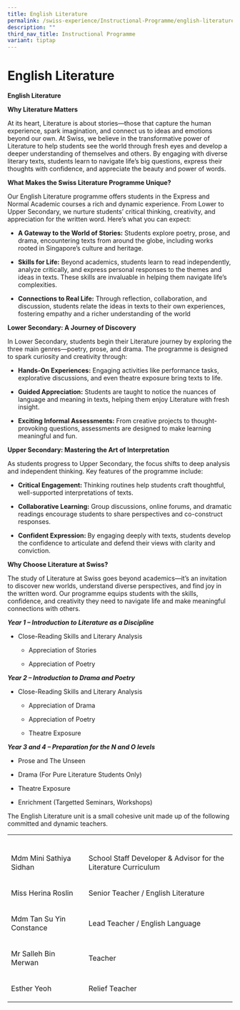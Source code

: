 ```yaml
---
title: English Literature
permalink: /swiss-experience/Instructional-Programme/english-literature/
description: ""
third_nav_title: Instructional Programme
variant: tiptap
---
```

<h1>English Literature</h1>
<p><strong>English Literature</strong>
</p>
<p><strong>Why Literature Matters</strong>
</p>
<p>At its heart, Literature is about stories—those that capture the human
experience, spark imagination, and connect us to ideas and emotions beyond
our own. At Swiss, we believe in the transformative power of Literature
to help students see the world through fresh eyes and develop a deeper
understanding of themselves and others. By engaging with diverse literary
texts, students learn to navigate life’s big questions, express their thoughts
with confidence, and appreciate the beauty and power of words.</p>
<p><strong>What Makes the Swiss Literature Programme Unique?</strong>
</p>
<p>Our English Literature programme offers students in the Express and Normal
Academic courses a rich and dynamic experience. From Lower to Upper Secondary,
we nurture students’ critical thinking, creativity, and appreciation for
the written word. Here’s what you can expect:</p>
<ul data-tight="true" class="tight">
<li>
<p><strong>A Gateway to the World of Stories:</strong> Students explore poetry,
prose, and drama, encountering texts from around the globe, including works
rooted in Singapore’s culture and heritage.</p>
</li>
<li>
<p><strong>Skills for Life:</strong> Beyond academics, students learn to read
independently, analyze critically, and express personal responses to the
themes and ideas in texts. These skills are invaluable in helping them
navigate life’s complexities.</p>
</li>
<li>
<p><strong>Connections to Real Life:</strong> Through reflection, collaboration,
and discussion, students relate the ideas in texts to their own experiences,
fostering empathy and a richer understanding of the world</p>
</li>
</ul>
<p><strong>Lower Secondary: A Journey of Discovery</strong>
</p>
<p>In Lower Secondary, students begin their Literature journey by exploring
the three main genres—poetry, prose, and drama. The programme is designed
to spark curiosity and creativity through:</p>
<ul data-tight="true" class="tight">
<li>
<p><strong>Hands-On Experiences:</strong> Engaging activities like performance
tasks, explorative discussions, and even theatre exposure bring texts to
life.</p>
</li>
<li>
<p><strong>Guided Appreciation:</strong> Students are taught to notice the
nuances of language and meaning in texts, helping them enjoy Literature
with fresh insight.</p>
</li>
<li>
<p><strong>Exciting Informal Assessments:</strong> From creative projects
to thought-provoking questions, assessments are designed to make learning
meaningful and fun.</p>
</li>
</ul>
<p><strong>Upper Secondary: Mastering the Art of Interpretation</strong>
</p>
<p>As students progress to Upper Secondary, the focus shifts to deep analysis
and independent thinking. Key features of the programme include:</p>
<ul data-tight="true" class="tight">
<li>
<p><strong>Critical Engagement: </strong>Thinking routines help students
craft thoughtful, well-supported interpretations of texts.</p>
</li>
<li>
<p><strong>Collaborative Learning:</strong> Group discussions, online forums,
and dramatic readings encourage students to share perspectives and co-construct
responses.</p>
</li>
<li>
<p><strong>Confident Expression: </strong>By engaging deeply with texts,
students develop the confidence to articulate and defend their views with
clarity and conviction.</p>
</li>
</ul>
<p></p>
<p><strong>Why Choose Literature at Swiss?</strong>
</p>
<p>The study of Literature at Swiss goes beyond academics—it’s an invitation
to discover new worlds, understand diverse perspectives, and find joy in
the written word. Our programme equips students with the skills, confidence,
and creativity they need to navigate life and make meaningful connections
with others.</p>
<p></p>
<p><strong><em>Year 1 – Introduction to Literature as a Discipline</em></strong>
</p>
<ul data-tight="true" class="tight">
<li>
<p>Close-Reading Skills and Literary Analysis</p>
<ul data-tight="true" class="tight">
<li>
<p>Appreciation of Stories</p>
</li>
<li>
<p>Appreciation of Poetry</p>
</li>
</ul>
</li>
</ul>
<p><strong><em>Year 2 – Introduction to Drama and Poetry</em></strong>
</p>
<ul data-tight="true" class="tight">
<li>
<p>Close-Reading Skills and Literary Analysis</p>
<ul data-tight="true" class="tight">
<li>
<p>Appreciation of Drama</p>
</li>
<li>
<p>Appreciation of Poetry</p>
</li>
<li>
<p>Theatre Exposure</p>
</li>
</ul>
</li>
</ul>
<p><strong><em>Year 3 and 4 – Preparation for the N and O levels</em></strong>
</p>
<ul data-tight="true" class="tight">
<li>
<p>Prose and The Unseen</p>
</li>
<li>
<p>Drama (For Pure Literature Students Only)</p>
</li>
<li>
<p>Theatre Exposure</p>
</li>
<li>
<p>Enrichment (Targetted Seminars, Workshops)</p>
</li>
</ul>
<p>The English Literature unit is a small cohesive unit made up of the following
committed and dynamic teachers.</p>
<table style="minWidth: 50px">
<colgroup>
<col>
<col>
</colgroup>
<tbody>
<tr>
<th rowspan="1" colspan="1">
<p></p>
</th>
<th rowspan="1" colspan="1">
<p></p>
</th>
</tr>
<tr>
<td rowspan="1" colspan="1">
<p>Mdm Mini Sathiya Sidhan</p>
</td>
<td rowspan="1" colspan="1">
<p>School Staff Developer &amp; Advisor for the Literature Curriculum</p>
</td>
</tr>
<tr>
<td rowspan="1" colspan="1">
<p>Miss Herina Roslin</p>
</td>
<td rowspan="1" colspan="1">
<p>Senior Teacher / English Literature</p>
</td>
</tr>
<tr>
<td rowspan="1" colspan="1">
<p>Mdm Tan Su Yin Constance</p>
</td>
<td rowspan="1" colspan="1">
<p>Lead Teacher / English Language</p>
</td>
</tr>
<tr>
<td rowspan="1" colspan="1">
<p>Mr Salleh Bin Merwan</p>
</td>
<td rowspan="1" colspan="1">
<p>Teacher</p>
</td>
</tr>
<tr>
<td rowspan="1" colspan="1">
<p>Esther Yeoh</p>
</td>
<td rowspan="1" colspan="1">
<p>Relief Teacher</p>
</td>
</tr>
</tbody>
</table>
<p></p>